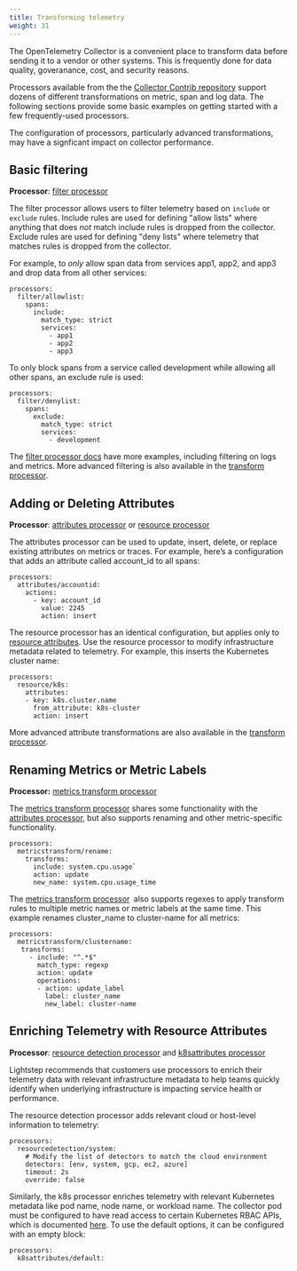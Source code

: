 ```yaml
---
title: Transforming telemetry
weight: 31
---
```

The OpenTelemetry Collector is a convenient place to transform data before sending it to a vendor or other systems. This is frequently done for data quality, goveranance, cost, and security reasons.

Processors available from the the [Collector Contrib repository](https://github.com/open-telemetry/opentelemetry-collector-contrib/tree/main/processor) support dozens of different transformations on metric, span and log data. The following sections provide some basic examples on getting started with a few frequently-used processors.

The configuration of processors, particularly advanced transformations, may have a signficant impact on collector performance.

## Basic filtering

**Processor**: [filter processor](https://github.com/open-telemetry/opentelemetry-collector-contrib/tree/main/processor/filterprocessor)

The filter processor allows users to filter telemetry based on `include` or `exclude` rules. Include rules are used for defining "allow lists" where anything that does _not_ match include rules is dropped from the collector. Exclude rules are used for defining 
"deny lists" where telemetry that matches rules is dropped from the collector.

For example, to _only_ allow span data from services app1, app2, and app3 and drop data from all other services:

```
processors:
  filter/allowlist:
    spans:
      include:
        match_type: strict
        services:
          - app1
          - app2
          - app3
```

To only block spans from a service called development while allowing all other spans, an exclude rule is used:

```
processors:
  filter/denylist:
    spans:
      exclude:
        match_type: strict
        services:
          - development
```

The [filter processor docs](https://github.com/open-telemetry/opentelemetry-collector-contrib/tree/main/processor/filterprocessor) have more examples, including filtering on logs and metrics. More advanced filtering is also available in the [transform processor](https://github.com/open-telemetry/opentelemetry-collector-contrib/tree/main/processor/transformprocessor).


## Adding or Deleting Attributes

**Processor**: [attributes processor](https://github.com/open-telemetry/opentelemetry-collector-contrib/tree/main/processor/attributesprocessor) or [resource processor](https://github.com/open-telemetry/opentelemetry-collector-contrib/tree/main/processor/resourceprocessor)

The attributes processor can be used to update, insert, delete, or replace existing attributes on metrics or traces. For example, here’s a configuration that adds an attribute called account_id to all spans:

```
processors:
  attributes/accountid:
    actions:
      - key: account_id
        value: 2245
        action: insert
```

The resource processor has an identical configuration, but applies only to [resource attributes](https://github.com/open-telemetry/opentelemetry-specification/blob/main/specification/resource/semantic_conventions/README.md). Use the resource processor to modify infrastructure metadata related to telemetry. For example, this inserts the Kubernetes cluster name:

```
processors:
  resource/k8s:
    attributes:
    - key: k8s.cluster.name
      from_attribute: k8s-cluster
      action: insert
```

More advanced attribute transformations are also available in the [transform processor](https://github.com/open-telemetry/opentelemetry-collector-contrib/tree/main/processor/transformprocessor).

## Renaming Metrics or Metric Labels

**Processor:** [metrics transform processor](https://github.com/open-telemetry/opentelemetry-collector-contrib/tree/main/processor/metricstransformprocessor)

The [metrics transform processor](https://github.com/open-telemetry/opentelemetry-collector-contrib/tree/main/processor/metricstransformprocessor) shares some functionality with the [attributes processor](https://github.com/open-telemetry/opentelemetry-collector-contrib/tree/main/processor/attributesprocessor), but also supports renaming and other metric-specific functionality.

```
processors:
  metricstransform/rename:
    transforms:
      include: system.cpu.usage`
      action: update
      new_name: system.cpu.usage_time
```

The [metrics transform processor](https://github.com/open-telemetry/opentelemetry-collector-contrib/tree/main/processor/metricstransformprocessor)` `also supports regexes to apply transform rules to multiple metric names or metric labels at the same time. This example renames cluster_name to cluster-name for all metrics:


```
processors:
  metricstransform/clustername:
   transforms:
     - include: "^.*$"
       match_type: regexp
       action: update
       operations:
       - action: update_label
         label: cluster_name
         new_label: cluster-name
```

## Enriching Telemetry with Resource Attributes

**Processor**: [resource detection processor](https://github.com/open-telemetry/opentelemetry-collector-contrib/tree/main/processor/resourcedetectionprocessor) and [k8sattributes processor](https://github.com/open-telemetry/opentelemetry-collector-contrib/tree/main/processor/k8sattributesprocessor)

Lightstep recommends that customers use processors to enrich their telemetry data with relevant infrastructure metadata to help teams quickly identify when underlying infrastructure is impacting service health or performance.

The resource detection processor adds relevant cloud or host-level information to telemetry: 

```
processors:
  resourcedetection/system:
    # Modify the list of detectors to match the cloud environment
    detectors: [env, system, gcp, ec2, azure]
    timeout: 2s
    override: false
```

Similarly, the k8s processor enriches telemetry with relevant Kubernetes metadata like pod name, node name, or workload name. The collector pod must be configured to have read access to certain Kubernetes RBAC APIs, which is documented [here](https://pkg.go.dev/github.com/open-telemetry/opentelemetry-collector-contrib/processor/k8sattributesprocessor#hdr-RBAC). To use the default options, it can be configured with an empty block:

```
processors:
  k8sattributes/default:
```